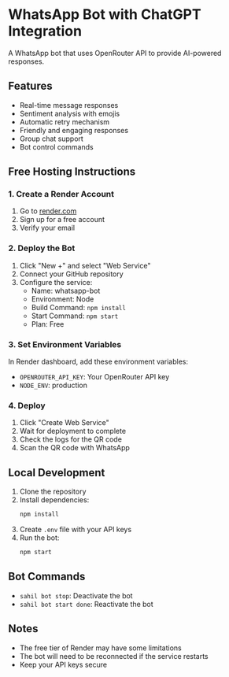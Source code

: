 # WhatsApp Bot with ChatGPT Integration

A WhatsApp bot that uses OpenRouter API to provide AI-powered responses.

## Features
- Real-time message responses
- Sentiment analysis with emojis
- Automatic retry mechanism
- Friendly and engaging responses
- Group chat support
- Bot control commands

## Free Hosting Instructions

### 1. Create a Render Account
1. Go to [render.com](https://render.com)
2. Sign up for a free account
3. Verify your email

### 2. Deploy the Bot
1. Click "New +" and select "Web Service"
2. Connect your GitHub repository
3. Configure the service:
   - Name: whatsapp-bot
   - Environment: Node
   - Build Command: `npm install`
   - Start Command: `npm start`
   - Plan: Free

### 3. Set Environment Variables
In Render dashboard, add these environment variables:
- `OPENROUTER_API_KEY`: Your OpenRouter API key
- `NODE_ENV`: production

### 4. Deploy
1. Click "Create Web Service"
2. Wait for deployment to complete
3. Check the logs for the QR code
4. Scan the QR code with WhatsApp

## Local Development
1. Clone the repository
2. Install dependencies:
   ```bash
   npm install
   ```
3. Create `.env` file with your API keys
4. Run the bot:
   ```bash
   npm start
   ```

## Bot Commands
- `sahil bot stop`: Deactivate the bot
- `sahil bot start done`: Reactivate the bot

## Notes
- The free tier of Render may have some limitations
- The bot will need to be reconnected if the service restarts
- Keep your API keys secure 
